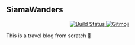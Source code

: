 ## SiamaWanders 

<p align="center">
	<a href="https://travis-ci.com/180312/siamawandersr">
		<img src="https://travis-ci.com/180312/siamawanders.svg?branch=master"
			 alt="Build Status">
	</a>
	<a href="https://gitmoji.carloscuesta.me">
		<img src="https://img.shields.io/badge/gitmoji-%20😜%20😍-FFDD67.svg?style=flat-square"
			 alt="Gitmoji">
	</a>
</p>

This is a travel blog from scratch :rocket:
